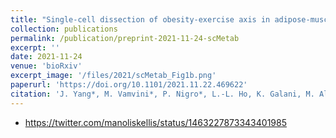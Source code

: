 ```yaml
---
title: "Single-cell dissection of obesity-exercise axis in adipose-muscle tissues"
collection: publications
permalink: /publication/preprint-2021-11-24-scMetab
excerpt: ''
date: 2021-11-24
venue: 'bioRxiv'
excerpt_image: '/files/2021/scMetab_Fig1b.png'
paperurl: 'https://doi.org/10.1101/2021.11.22.469622'
citation: 'J. Yang*, M. Vamvini*, P. Nigro*, L.-L. Ho, K. Galani, M. Alvarez, Y. Tanigawa, M. Laakso, L. Agudelo, P. Pajukanta, R. Middelbeek, K. Grove, L. Goodyear, M. Kellis, Single-cell dissection of obesity-exercise axis in adipose-muscle tissues. bioRxiv 2021.11.22.469622 (2021).'
---
```


- https://twitter.com/manoliskellis/status/1463227873343401985
